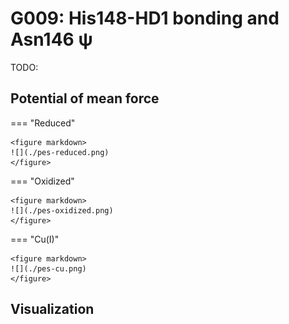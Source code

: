 # G009: His148-HD1 bonding and Asn146 ψ

TODO:

## Potential of mean force

=== "Reduced"

    <figure markdown>
    ![](./pes-reduced.png)
    </figure>

=== "Oxidized"

    <figure markdown>
    ![](./pes-oxidized.png)
    </figure>

=== "Cu(I)"

    <figure markdown>
    ![](./pes-cu.png)
    </figure>

## Visualization

<div id="reduced-view" class="mol-container"></div>
<script>
document.addEventListener('DOMContentLoaded', (event) => {
    const viewer = molstar.Viewer.create('reduced-view', {
        layoutIsExpanded: false,
        layoutShowControls: false,
        layoutShowRemoteState: false,
        layoutShowSequence: true,
        layoutShowLog: false,
        layoutShowLeftPanel: false,
        viewportShowExpand: true,
        viewportShowSelectionMode: true,
        viewportShowAnimation: false,
        pdbProvider: 'rcsb',
    }).then(viewer => {
        // viewer.loadStructureFromUrl("/analysis/005-rogfp-glh-md/data/traj/frame_106403.pdb", "pdb");
        viewer.loadSnapshotFromUrl("/misc/002-molstar-states/reduced-example.molj", "molj");
    });
});
</script>
